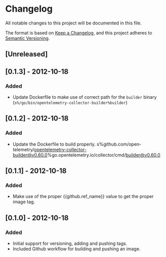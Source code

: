 # Changelog
All notable changes to this project will be documented in this file.

The format is based on [Keep a Changelog](https://keepachangelog.com/en/1.0.0/),
and this project adheres to [Semantic Versioning](https://semver.org/spec/v2.0.0.html).

## [Unreleased]

## [0.1.3] - 2012-10-18
### Added
* Update Dockerfile to make use of correct path for the `builder` binary (`s%/go/bin/opentelemetry-collector-builder%builder`)
## [0.1.2] - 2012-10-18
### Added
* Update the Dockerfile to build properly. s%github.com/open-telemetry/opentelemetry-collector-builder@v0.60.0%go.opentelemetry.io/collector/cmd/builder@v0.60.0

## [0.1.1] - 2012-10-18
### Added
* Make use of the proper {{github.ref_name}} value to get the proper image tag.

## [0.1.0] - 2012-10-18
### Added
* Initial support for versioning, adding and pushing tags.
* Included Github workflow for building and pushing an image.
